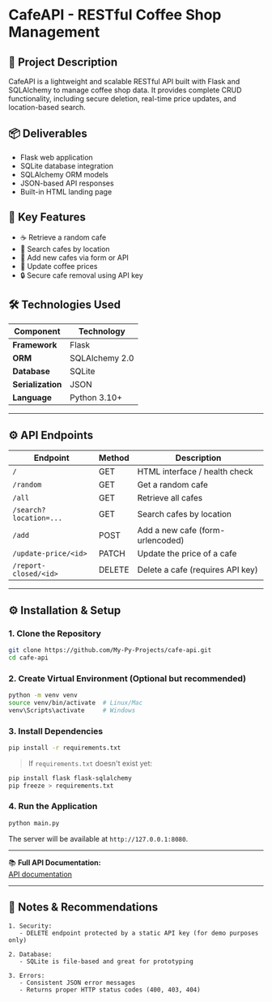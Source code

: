 # CafeAPI - RESTful Coffee Shop Management

## 🎯 Project Description  
CafeAPI is a lightweight and scalable RESTful API built with Flask and SQLAlchemy to manage coffee shop data. It provides complete CRUD functionality, including secure deletion, real-time price updates, and location-based search.

## 📦 Deliverables  
- Flask web application  
- SQLite database integration  
- SQLAlchemy ORM models  
- JSON-based API responses  
- Built-in HTML landing page  

## 🚀 Key Features  
- ☕ Retrieve a random cafe
- 📍 Search cafes by location
- 🧾 Add new cafes via form or API  
- 💸 Update coffee prices  
- 🔒 Secure cafe removal using API key

## 🛠️ Technologies Used  
| Component              | Technology            |
|------------------------|-----------------------|
| **Framework**          | Flask                 |
| **ORM**                | SQLAlchemy 2.0        |
| **Database**           | SQLite                |
| **Serialization**      | JSON                  |
| **Language**           | Python 3.10+          |

---

## ⚙️ API Endpoints

| Endpoint               | Method   | Description                      |
|------------------------|----------|----------------------------------|
| `/`                    | GET      | HTML interface / health check    |
| `/random`              | GET      | Get a random cafe                |
| `/all`                 | GET      | Retrieve all cafes               |
| `/search?location=...` | GET      | Search cafes by location         |
| `/add`                 | POST     | Add a new cafe (form-urlencoded) |
| `/update-price/<id>`   | PATCH    | Update the price of a cafe       |
| `/report-closed/<id>`  | DELETE   | Delete a cafe (requires API key) |

---

## ⚙️ Installation & Setup  

### 1. Clone the Repository  
```bash
git clone https://github.com/My-Py-Projects/cafe-api.git
cd cafe-api
```

### 2. Create Virtual Environment (Optional but recommended)  
```bash
python -m venv venv
source venv/bin/activate  # Linux/Mac
venv\Scripts\activate     # Windows
```

### 3. Install Dependencies  
```bash
pip install -r requirements.txt
```

> If `requirements.txt` doesn't exist yet:
```bash
pip install flask flask-sqlalchemy
pip freeze > requirements.txt
```

### 4. Run the Application  
```bash
python main.py
```

The server will be available at `http://127.0.0.1:8080`.

---

📚 **Full API Documentation:**  
[API documentation](https://documenter.getpostman.com/view/39954806/2sB2cYbL1i)

---

## 📌 Notes & Recommendations  
```plaintext
1. Security:
   - DELETE endpoint protected by a static API key (for demo purposes only)

2. Database:
   - SQLite is file-based and great for prototyping

3. Errors:
   - Consistent JSON error messages
   - Returns proper HTTP status codes (400, 403, 404)
```

